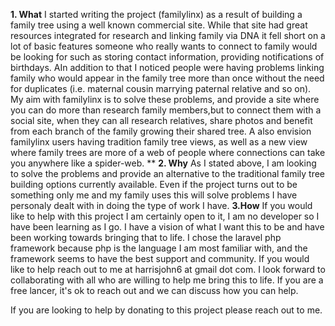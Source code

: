 **1. What**
I started writing the project (familylinx) as a result of building a family tree using a well known commercial site. While that site had great resources integrated for research and linking family via DNA it fell short on a lot of basic features someone who really wants to connect to family would be looking for such as storing contact information, providing notifications of birthdays. AIn addition to that I noticed people were having problems linking family who would appear in the family tree more than once without the need for duplicates (i.e. maternal cousin marrying paternal relative and so on). My aim with familylinx is to solve these problems, and provide a site where you can do more than research family members,but to connect them with a social site, when they can all research relatives, share photos and benefit from each branch of the family growing their shared tree. A also envision familylinx users having tradition family tree views, as well as a new view where family trees are more of a web of people where connections can take you anywhere like a spider-web. **
**2. Why** 
As I stated above, I am looking to solve the problems and provide an alternative to the traditional family tree building options currently available. Even if the project turns out to be something only me and my family uses this will solve problems I have personaly dealt with in doing the type of work I have. 
**3.How**
If you would like to help with this project I am certainly open to it, I am no developer so I have been learning as I go. I have a vision of what I want this to be and have been working towards bringing that to life. I chose the laravel php framework because php is the language I am most familiar with, and the framework seems to have the best support and community. If you would like to help reach out to me at harrisjohn6 at gmail dot com. I look forward to collaborating with all who are willing to help me bring this to life. If you are a free lancer, it's ok to reach out and we can discuss how you can help. 


If you are looking to help by donating to this project please reach out to me. 
